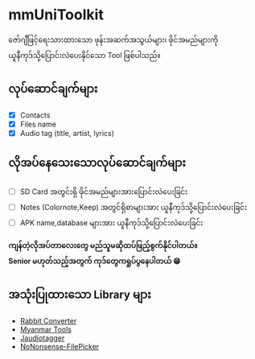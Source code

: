 
# mmUniToolkit    
 ဇော်ဂျီဖြင့်ရေးသားထားသော ဖုန်းအဆက်အသွယ်များ၊ ဖိုင်အမည်များကို  
  ယူနီကုဒ်သို့ပြောင်းလဲပေးနိုင်သော Tool ဖြစ်ပါသည်။  
  
## လုပ်ဆောင်ချက်များ  
  
 - [x] Contacts  
 - [x] Files name  
 - [x] Audio tag (title, artist, lyrics)  
  
## လိုအပ်နေသေးသောလုပ်ဆောင်ချက်များ  
  
 - [ ] SD Card အတွင်းရှိ ဖိုင်အမည်များအားပြောင်းလဲပေးခြင်း  
 - [ ] Notes (Colornote,Keep) အတွင်ရှိစာများအား ယူနီကုဒ်သို့ပြောင်းလဲပေးခြင်း  
 - [ ] APK name,database များအား ယူနီကုဒ်သို့ပြောင်းလဲပေးခြင်း  
  
**ကျန်တဲ့လိုအပ်တာလေးတွေ မည်သူမဆိုထပ်ဖြည့်စွက်နိုင်ပါတယ်။    
Senior မဟုတ်သည့်အတွက် ကုဒ်တွေကရှုပ်ပွနေပါတယ် 😁**

## အသုံးပြုထားသော Library များ

 - [Rabbit Converter](https://github.com/Rabbit-Converter/Rabbit)
 -  [Myanmar Tools](https://github.com/google/myanmar-tools)
 -  [Jaudiotagger](https://github.com/AdrienPoupa/jaudiotagger)
 -  [NoNonsense-FilePicker](https://github.com/spacecowboy/NoNonsense-FilePicker)

